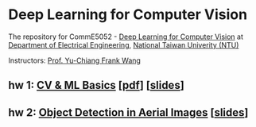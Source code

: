 # Deep Learning for Computer Vision
The repository for CommE5052  - [Deep Learning for Computer Vision](http://vllab.ee.ntu.edu.tw/dlcv.html) at [Department of Electrical Engineering](https://web.ee.ntu.edu.tw/eng/index.php), [National Taiwan Univerity (NTU)](http://www.ntu.edu.tw/english/index.html)

Instructors: [Prof. Yu-Chiang Frank Wang](http://vllab.ee.ntu.edu.tw/members.html)
## hw 1: [CV & ML Basics](./hw1) [[pdf](hw1/hw1.pdf)] [[slides](hw1/hw1_intro.pdf)]
## hw 2: [Object Detection in Aerial Images](./hw2) [[slides](https://docs.google.com/presentation/d/1CiO0rZzYbPabMjcgDGfRS6V85bRTLvR5cY3jiEngeLc/edit#slide=id.g5528878479_0_54)] 
